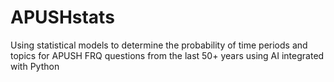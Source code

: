 # APUSHstats
Using statistical models to determine the probability of time periods and topics for APUSH FRQ questions from the last 50+ years using AI integrated with Python
